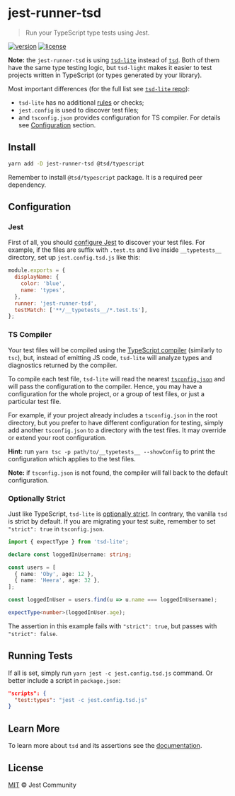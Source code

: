 # jest-runner-tsd

> Run your TypeScript type tests using Jest.

[![version](https://img.shields.io/npm/v/jest-runner-tsd.svg)](https://npmjs.com/package/jest-runner-tsd)
[![license](https://img.shields.io/github/license/jest-community/jest-runner-tsd.svg)](https://github.com/jest-community/jest-runner-tsd/blob/main/LICENSE.md)

**Note:** the `jest-runner-tsd` is using [`tsd-lite`](https://github.com/mrazauskas/tsd-lite) instead of [`tsd`](https://github.com/SamVerschueren/tsd). Both of them have the same type testing logic, but `tsd-light` makes it easier to test projects written in TypeScript (or types generated by your library).

Most important differences (for the full list see [`tsd-lite` repo](https://github.com/mrazauskas/tsd-lite)):

- `tsd-lite` has no additional [rules](https://github.com/SamVerschueren/tsd/issues/32) or checks;
- `jest.config` is used to discover test files;
- and `tsconfig.json` provides configuration for TS compiler. For details see [Configuration](#configuration) section.

## Install

```bash
yarn add -D jest-runner-tsd @tsd/typescript
```

Remember to install `@tsd/typescript` package. It is a required peer dependency.

## Configuration

### Jest

First of all, you should [configure Jest](https://jestjs.io/docs/configuration) to discover your test files. For example, if the files are suffix with `.test.ts` and live inside `__typetests__` directory, set up `jest.config.tsd.js` like this:

```js
module.exports = {
  displayName: {
    color: 'blue',
    name: 'types',
  },
  runner: 'jest-runner-tsd',
  testMatch: ['**/__typetests__/*.test.ts'],
};
```

### TS Compiler

Your test files will be compiled using the [TypeScript compiler](https://github.com/microsoft/TypeScript/wiki/Using-the-Compiler-API) (similarly to `tsc`), but, instead of emitting JS code, `tsd-lite` will analyze types and diagnostics returned by the compiler.

To compile each test file, `tsd-lite` will read the nearest [`tsconfig.json`](https://www.typescriptlang.org/docs/handbook/tsconfig-json.html) and will pass the configuration to the compiler. Hence, you may have a configuration for the whole project, or a group of test files, or just a particular test file.

For example, if your project already includes a `tsconfig.json` in the root directory, but you prefer to have different configuration for testing, simply add another `tsconfig.json` to a directory with the test files. It may override or extend your root configuration.

**Hint:** run `yarn tsc -p path/to/__typetests__ --showConfig` to print the configuration which applies to the test files.

**Note:** if `tsconfig.json` is not found, the compiler will fall back to the default configuration.

### Optionally Strict

Just like TypeScript, `tsd-lite` is [optionally strict](https://www.typescriptlang.org/docs/handbook/2/basic-types.html#strictness). In contrary, the vanilla `tsd` is strict by default. If you are migrating your test suite, remember to set `"strict": true` in `tsconfig.json`.

```ts
import { expectType } from 'tsd-lite';

declare const loggedInUsername: string;

const users = [
  { name: 'Oby', age: 12 },
  { name: 'Heera', age: 32 },
];

const loggedInUser = users.find(u => u.name === loggedInUsername);

expectType<number>(loggedInUser.age);
```

The assertion in this example fails with `"strict": true`, but passes with `"strict": false`.

## Running Tests

If all is set, simply run `yarn jest -c jest.config.tsd.js` command. Or better include a script in `package.json`:

```json
"scripts": {
  "test:types": "jest -c jest.config.tsd.js"
}
```

## Learn More

To learn more about `tsd` and its assertions see the [documentation](https://github.com/SamVerschueren/tsd).

## License

[MIT](https://github.com/jest-community/jest-runner-tsd/blob/main/LICENSE.md) © Jest Community
